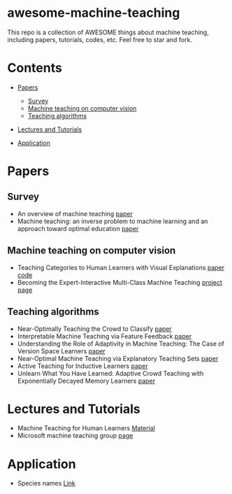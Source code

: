 # awesome-machine-teaching
This repo is a collection of AWESOME things about machine teaching, including papers, tutorials, codes, etc. Feel free to star and fork.
# Contents
- [Papers](#papers)
  - [Survey](#survey)
  - [Machine teaching on computer vision](#machine-teaching-on-computer-vision)
  - [Teaching algorithms](#teaching-algorithms)
  
- [Lectures and Tutorials](#lectures-and-tutorials)
- [Application](#application)

# Papers
## Survey
- An overview of machine teaching [paper](https://arxiv.org/abs/1801.05927)
- Machine teaching: an inverse problem to machine learning and an approach toward optimal education [paper](https://www.aaai.org/ocs/index.php/AAAI/AAAI15/paper/viewPaper/9487)

## Machine teaching on computer vision
- Teaching Categories to Human Learners with Visual Explanations [paper](https://arxiv.org/abs/1802.06924) [code](https://github.com/macaodha/explain_teach)
- Becoming the Expert-Interactive Multi-Class Machine Teaching [project page](http://visual.cs.ucl.ac.uk/pubs/interactiveMachineTeaching/)

## Teaching algorithms
- Near-Optimally Teaching the Crowd to Classify [paper](https://arxiv.org/abs/1402.2092)
- Interpretable Machine Teaching via Feature Feedback [paper](https://authors.library.caltech.edu/87329/)
- Understanding the Role of Adaptivity in Machine Teaching: The Case of Version Space Learners [paper](https://papers.nips.cc/paper/7421-understanding-the-role-of-adaptivity-in-machine-teaching-the-case-of-version-space-learners.pdf)
- Near-Optimal Machine Teaching via Explanatory Teaching Sets [paper](http://proceedings.mlr.press/v84/chen18g.html)
- Active Teaching for Inductive Learners [paper](https://pdfs.semanticscholar.org/9d6d/5b69d60725b27b8c450b5bbeef8cfc81f2e2.pdf)
- Unlearn What You Have Learned: Adaptive Crowd Teaching with Exponentially Decayed Memory Learners [paper](https://arxiv.org/pdf/1804.06481.pdf)

# Lectures and Tutorials
- Machine Teaching for Human Learners [Material](http://www.yisongyue.com/talks/machine_teaching.pdf)
- Microsoft machine teaching group [page](https://www.microsoft.com/en-us/research/group/machine-teaching-group/)

# Application
- Species names [Link](https://www.teaching-biodiversity.cc/)

